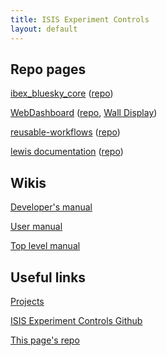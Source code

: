 ```yaml
---
title: ISIS Experiment Controls
layout: default
---
```


## Repo pages 

[ibex_bluesky_core](https://isiscomputinggroup.github.io/ibex_bluesky_core/) ([repo](https://github.com/ISISComputingGroup/ibex_bluesky_core))

[WebDashboard](https://isiscomputinggroup.github.io/WebDashboard/) ([repo](https://github.com/ISISComputingGroup/WebDashboard), [Wall Display](https://isiscomputinggroup.github.io/WebDashboard/wall))

[reusable-workflows](https://isiscomputinggroup.github.io/reusable-workflows/) ([repo](https://github.com/ISISComputingGroup/reusable-workflows))

[lewis documentation](https://isiscomputinggroup.github.io/lewis/) ([repo](https://github.com/ISISComputingGroup/lewis))

## Wikis

[Developer's manual](https://github.com/ISISComputingGroup/ibex_developers_manual/wiki)

[User manual](https://github.com/ISISComputingGroup/ibex_user_manual/wiki)

[Top level manual](https://github.com/ISISComputingGroup/IBEX/wiki)

## Useful links

[Projects](https://github.com/orgs/ISISComputingGroup/projects)

[ISIS Experiment Controls Github](https://github.com/ISISComputingGroup)

[This page's repo](https://github.com/ISISComputingGroup/isiscomputinggroup.github.io)
